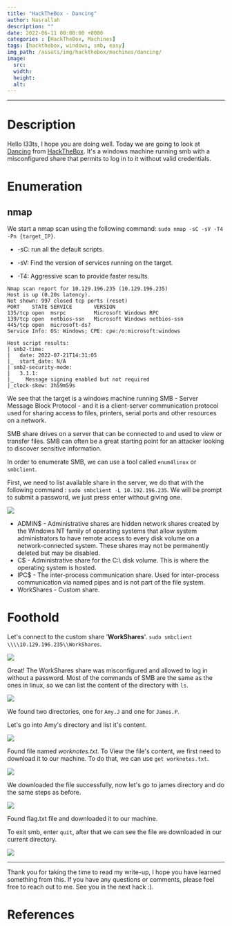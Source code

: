 ```yaml
---
title: "HackTheBox - Dancing"
author: Nasrallah
description: ""
date: 2022-06-11 00:00:00 +0000
categories : [HackTheBox, Machines]
tags: [hackthebox, windows, smb, easy]
img_path: /assets/img/hackthebox/machines/dancing/
image:
  src:
  width:
  height:
  alt:
---
```


<div align="center"> <script src="https://www.hackthebox.eu/badge/565048"></script> </div>

---


# **Description**

Hello l33ts, I hope you are doing well. Today we are going to look at [Dancing](https://app.hackthebox.com/starting-point?tier=0) from [HackTheBox](https://www.hackthebox.com). It's a windows machine running smb with a misconfigured share that permits to log in to it without valid credentials.

# **Enumeration**
## nmap

We start a nmap scan using the following command: `sudo nmap -sC -sV -T4 -Pn {target_IP}`.

- -sC: run all the default scripts.

- -sV: Find the version of services running on the target.

- -T4: Aggressive scan to provide faster results.

```Terminal
Nmap scan report for 10.129.196.235 (10.129.196.235)
Host is up (0.20s latency).
Not shown: 997 closed tcp ports (reset)
PORT    STATE SERVICE       VERSION
135/tcp open  msrpc         Microsoft Windows RPC
139/tcp open  netbios-ssn   Microsoft Windows netbios-ssn
445/tcp open  microsoft-ds?
Service Info: OS: Windows; CPE: cpe:/o:microsoft:windows

Host script results:
| smb2-time: 
|   date: 2022-07-21T14:31:05
|_  start_date: N/A
| smb2-security-mode: 
|   3.1.1: 
|_    Message signing enabled but not required
|_clock-skew: 3h59m59s
```

We see that the target is a windows machine running SMB - Server Message Block Protocol - and it is a client-server communication protocol used for sharing access to files, printers, serial ports and other resources on a network.

SMB share drives on a server that can be connected to and used to view or transfer files. SMB can often be a great starting point for an attacker looking to discover sensitive information.

In order to enumerate SMB, we can use a tool called `enum4linux` or `smbclient`.

First, we need to list available share in the server, we do that with the following command : `sudo smbclient -L 10.192.196.235`. We will be prompt to submit a password, we just press enter without giving one.

![](1.png)

 - ADMIN$ - Administrative shares are hidden network shares created by the Windows NT family of operating systems that allow system administrators to have remote access to every disk volume on a network-connected system. These shares may not be permanently deleted but may be disabled.
 - C$ - Administrative share for the C:\ disk volume. This is where the operating system is hosted.
 - IPC$ - The inter-process communication share. Used for inter-process communication via named pipes and is not part of the file system.
 - WorkShares - Custom share.

# **Foothold**

Let's connect to the custom share '**WorkShares**'. `sudo smbclient \\\\10.129.196.235\\WorkShares`.

![](2.png)

Great! The WorkShares share was misconfigured and allowed to log in without a password. Most of the commands of SMB are the same as the ones in linux, so we can list the content of the directory with `ls`.

![](3.png)

We found two directories, one for `Amy.J` and one for `James.P`.

Let's go into Amy's directory and list it's content.

![](4.png)

Found file named *worknotes.txt*. To View the file's content, we first need to download it to our machine. To do that, we can use `get worknotes.txt`.

![](5.png)

We downloaded the file successfully, now let's go to james directory and do the same steps as before.

![](6.png)

Found flag.txt file and downloaded it to our machine.

To exit smb, enter `quit`, after that we can see the file we downloaded in our current directory.

![](7.png)

---

Thank you for taking the time to read my write-up, I hope you have learned something from this. If you have any questions or comments, please feel free to reach out to me. See you in the next hack :).

# References

